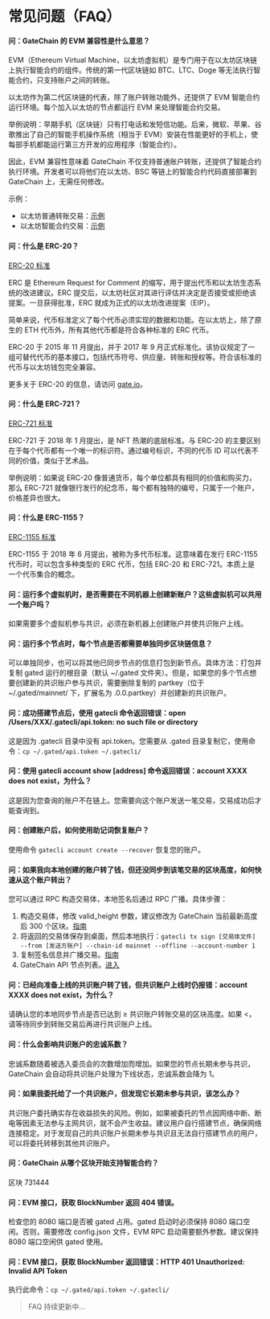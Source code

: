 # 常见问题（FAQ）

#### 问：GateChain 的 EVM 兼容性是什么意思？

EVM（Ethereum Virtual Machine，以太坊虚拟机）是专门用于在以太坊区块链上执行智能合约的组件。传统的第一代区块链如 BTC、LTC、Doge 等无法执行智能合约，只支持账户之间的转账。

以太坊作为第二代区块链的代表，除了账户转账功能外，还提供了 EVM 智能合约运行环境。每个加入以太坊的节点都运行 EVM 来处理智能合约交易。

举例说明：早期手机（区块链）只有打电话和发短信功能。后来，微软、苹果、谷歌推出了自己的智能手机操作系统（相当于 EVM）安装在性能更好的手机上，使每部手机都能运行第三方开发的应用程序（智能合约）。

因此，EVM 兼容性意味着 GateChain 不仅支持普通账户转账，还提供了智能合约执行环境。开发者可以将他们在以太坊、BSC 等链上的智能合约代码直接部署到 GateChain 上，无需任何修改。

示例：
- 以太坊普通转账交易：[示例](https://etherscan.io/tx/0x46eefc3ab029c8e4737f0deba186b3c0e3282fbfdfc515849f9ef9093563f690)
- 以太坊智能合约交易：[示例](https://etherscan.io/tx/0xd0cc5983fd933f6e3468b731476a55957721fe7534b76f6cebd8f2b5a8df2d65)

#### 问：什么是 ERC-20？

[ERC-20 标准](https://eips.ethereum.org/EIPS/eip-20)

ERC 是 Ethereum Request for Comment 的缩写，用于提出代币和以太坊生态系统的改进建议。ERC 提交后，以太坊社区对其进行评估并决定是否接受或拒绝该提案。一旦获得批准，ERC 就成为正式的以太坊改进提案（EIP）。

简单来说，代币标准定义了每个代币必须实现的数据和功能。在以太坊上，除了原生的 ETH 代币外，所有其他代币都是符合各种标准的 ERC 代币。

ERC-20 于 2015 年 11 月提出，并于 2017 年 9 月正式标准化。该协议规定了一组可替代代币的基本接口，包括代币符号、供应量、转账和授权等。符合该标准的代币与以太坊钱包完全兼容。

更多关于 ERC-20 的信息，请访问 [gate.io](https://www.gate.io/bitwiki/detail/211)。

#### 问：什么是 ERC-721？

[ERC-721 标准](https://eips.ethereum.org/EIPS/eip-721)

ERC-721 于 2018 年 1 月提出，是 NFT 热潮的底层标准。与 ERC-20 的主要区别在于每个代币都有一个唯一的标识符。通过编号标识，不同的代币 ID 可以代表不同的价值，类似于艺术品。

举例说明：如果说 ERC-20 像普通货币，每个单位都具有相同的价值和购买力，那么 ERC-721 就像银行发行的纪念币，每个都有独特的编号，只属于一个账户，价格差异也很大。

#### 问：什么是 ERC-1155？

[ERC-1155 标准](https://eips.ethereum.org/EIPS/eip-1155)

ERC-1155 于 2018 年 6 月提出，被称为多代币标准。这意味着在发行 ERC-1155 代币时，可以包含多种类型的 ERC 代币，包括 ERC-20 和 ERC-721。本质上是一个代币集合的概念。

#### 问：运行多个虚拟机时，是否需要在不同机器上创建新账户？这些虚拟机可以共用一个账户吗？

如果需要多个虚拟机参与共识，必须在新机器上创建账户并使共识账户上线。

#### 问：运行多个节点时，每个节点是否都需要单独同步区块链信息？

可以单独同步，也可以将其他已同步节点的信息打包到新节点。具体方法：打包并复制 gated 运行的根目录（默认 ~/.gated 文件夹）。但是，如果您的多个节点想要创建新的共识账户参与共识，需要删除复制的 partkey（位于 ~/.gated/mainnet/ 下，扩展名为 .0.0.partkey）并创建新的共识账户。

#### 问：成功搭建节点后，使用 gatecli 命令返回错误：open /Users/XXX/.gatecli/api.token: no such file or directory

这是因为 .gatecli 目录中没有 api.token。您需要从 .gated 目录复制它，使用命令：`cp ~/.gated/api.token ~/.gatecli/`

#### 问：使用 gatecli account show [address] 命令返回错误：account XXXX does not exist，为什么？

这是因为您查询的账户不在链上。您需要向这个账户发送一笔交易，交易成功后才能查询到。

#### 问：创建账户后，如何使用助记词恢复账户？

使用命令 `gatecli account create --recover` 恢复您的账户。

#### 问：如果我向本地创建的账户转了钱，但还没同步到该笔交易的区块高度，如何快速从这个账户转出？

您可以通过 RPC 构造交易体，本地签名后通过 RPC 广播。具体步骤：

1. 构造交易体，修改 valid_height 参数，建议修改为 GateChain 当前最新高度后 300 个区块。[指南](../../developers/api/tx/index.md#普通交易)
2. 将返回的交易体保存到桌面，然后本地执行：`gatecli tx sign [交易体文件] --from [发送方账户] --chain-id mainnet --offline --account-number 1`
3. 复制签名信息并广播交易。[指南](../../developers/api/tx/index.md#发送交易)
4. GateChain API 节点列表。[进入](../../integration/rpc-node-list/index.md)

#### 问：已经向准备上线的共识账户转了钱，但共识账户上线时仍报错：account XXXX does not exist，为什么？

请确认您的本地同步节点是否已达到 ≥ 共识账户转账交易的区块高度。如果 <，请等待同步到转账交易后再进行共识账户上线。

#### 问：什么会影响共识账户的忠诚系数？

忠诚系数随着被选入委员会的次数增加而增加。如果您的节点长期未参与共识，GateChain 会自动将共识账户处理为下线状态，忠诚系数会降为 1。

#### 问：如果我委托给了一个共识账户，但发现它长期未参与共识，该怎么办？

共识账户委托确实存在收益损失的风险。例如，如果被委托的节点因网络中断、断电等因素无法参与主网共识，就不会产生收益。建议用户自行搭建节点，确保网络连接稳定。对于发现自己的共识账户长期未参与共识且无法自行搭建节点的用户，可以将委托转移到其他共识账户。

#### 问：GateChain 从哪个区块开始支持智能合约？

区块 731444

#### 问：EVM 接口，获取 BlockNumber 返回 404 错误。

检查您的 8080 端口是否被 gated 占用。gated 启动时必须保持 8080 端口空闲。否则，需要修改 config.json 文件，EVM RPC 启动需要额外参数。建议保持 8080 端口空闲供 gated 使用。

#### 问：EVM 接口，获取 BlockNumber 返回错误：HTTP 401 Unauthorized: Invalid API Token

执行此命令：`cp ~/.gated/api.token ~/.gatecli/`

> FAQ 持续更新中...
